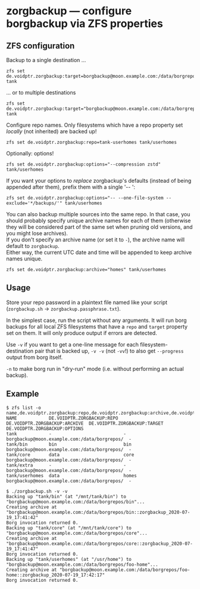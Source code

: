 zorgbackup — configure borgbackup via ZFS properties
====================================================

ZFS configuration
-----------------

Backup to a single destination ...

    zfs set de.voidptr.zorgbackup:target=borgbackup@moon.example.com:/data/borgrepos/ tank

... or to multiple destinations

    zfs set de.voidptr.zorgbackup:target="borgbackup@moon.example.com:/data/borgrepos/,root@secondary.local:/mnt/tank/borg/" tank

Configure repo names.
Only filesystems which have a repo property set *locally* (not inherited) are backed up!

    zfs set de.voidptr.zorgbackup:repo=tank-userhomes tank/userhomes

Optionally: options!

    zfs set de.voidptr.zorgbackup:options="--compression zstd" tank/userhomes

If you want your options to *replace* zorgbackup's defaults (instead of being
appended after them), prefix them with a single '-- ':

    zfs set de.voidptr.zorgbackup:options="-- --one-file-system --exclude='*/backups/'" tank/userhomes

You can also backup multiple sources into the same repo. In that case, you
should probably specify unique archive names for each of them (otherwise they
will be considered part of the same set when pruning old versions, and you
might lose archives).  
If you don't specify an archive name (or set it to `-`), the archive name will
default to `zorgbackup`.  
Either way, the current UTC date and time will be appended to keep archive
names unique.

    zfs set de.voidptr.zorgbackup:archive="homes" tank/userhomes

Usage
-----

Store your repo password in a plaintext file named like your script (`zorgbackup.sh` -> `zorgbackup.passphrase.txt`).

In the simplest case, run the script without any arguments.
It will run borg backups for all local ZFS filesystems that have a `repo` and
`target` property set on them.
It will only produce output if errors are detected.

Use `-v` if you want to get a one-line message for each filesystem-destination pair that is backed up,
`-v -v` (not `-vv`!) to also get `--progress` output from borg itself.

`-n` to make borg run in "dry-run" mode (i.e. without performing an actual backup).

Example
-------

    $ zfs list -o name,de.voidptr.zorgbackup:repo,de.voidptr.zorgbackup:archive,de.voidptr.zorgbackup:target,de.voidptr.zorgbackup:options
    NAME            DE.VOIDPTR.ZORGBACKUP:REPO  DE.VOIDPTR.ZORGBACKUP:ARCHIVE  DE.VOIDPTR.ZORGBACKUP:TARGET                  DE.VOIDPTR.ZORGBACKUP:OPTIONS
    tank            -                           -                              borgbackup@moon.example.com:/data/borgrepos/  -
    tank/bin        bin                         bin                            borgbackup@moon.example.com:/data/borgrepos/  -
    tank/core       data                        core                           borgbackup@moon.example.com:/data/borgrepos/  -
    tank/extra      -                           -                              borgbackup@moon.example.com:/data/borgrepos/  -
    tank/userhomes  data                        homes                          borgbackup@moon.example.com:/data/borgrepos/  -

    $ ./zorgbackup.sh -v -v
    Backing up "tank/bin" (at "/mnt/tank/bin") to "borgbackup@moon.example.com:/data/borgrepos/bin"...
    Creating archive at "borgbackup@moon.example.com:/data/borgrepos/bin::zorgbackup_2020-07-19_17:41:42"
    Borg invocation returned 0.
    Backing up "tank/core" (at "/mnt/tank/core") to "borgbackup@moon.example.com:/data/borgrepos/core"...
    Creating archive at "borgbackup@moon.example.com:/data/borgrepos/core::zorgbackup_2020-07-19_17:41:47"
    Borg invocation returned 0.
    Backing up "tank/userhomes" (at "/usr/home") to "borgbackup@moon.example.com:/data/borgrepos/foo-home"...
    Creating archive at "borgbackup@moon.example.com:/data/borgrepos/foo-home::zorgbackup_2020-07-19_17:42:17"
    Borg invocation returned 0.
